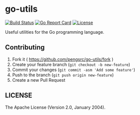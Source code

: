 # go-utils

[![Build Status](https://travis-ci.org/pengsrc/go-utils.svg?branch=master)](https://travis-ci.org/pengsrc/go-utils)
[![Go Report Card](https://goreportcard.com/badge/github.com/pengsrc/go-utils)](https://goreportcard.com/report/github.com/pengsrc/go-utils)
[![License](http://img.shields.io/badge/license-apache%20v2-blue.svg)](https://github.com/yunify/qingstor-sdk-go/blob/master/LICENSE)

Useful utilities for the Go programming language.

## Contributing

1. Fork it ( https://github.com/pengsrc/go-utils/fork )
2. Create your feature branch (`git checkout -b new-feature`)
3. Commit your changes (`git commit -asm 'Add some feature'`)
4. Push to the branch (`git push origin new-feature`)
5. Create a new Pull Request

## LICENSE

The Apache License (Version 2.0, January 2004).
